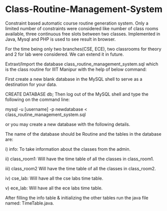 # Class-Routine-Management-System

Constraint based automatic course routine generation system. Only a limited number of constraints were considered like number of class rooms available, three continuous free slots between two classes. Implemented in Java, Mysql and PHP is used to see result in browser.

For the time being only two branches(CSE, ECE), two classrooms for theory and 2 for lab were considered. We can extend it in future.

Extraxt/Import the database class_routine_management_system.sql which is the class routine for IIIT Manipur with the help of below command:

First create a new blank database in the MySQL shell to serve as a destination for your data.

CREATE DATABASE db;
Then log out of the MySQL shell and type the following on the command line:

mysql -u [username] -p newdatabase < class_routine_management_system.sql

or you may create a new database with the following details.

The name of the database should be Routine and the tables in the database are:

i) info: 
To take information about the classes from the admin.
                        
ii) class_room1:
Will have the time table of all the classes in class_room1.
			
iii) class_room2
Will have the time table of all the classes in class_room2.

iv) cse_lab:
Will have all the cse labs time table.
			
v) ece_lab:
Will have all the ece labs  time table.

After filling the info table & initializing the other tables run the java file named:
	TimeTable.java.
